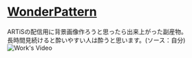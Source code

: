 # [WonderPattern](./WonderPattern)
ARTiSの配信用に背景画像作ろうと思ったら出来上がった副産物。  
長時間見続けると酔いやすい人は酔うと思います。(ソース：自分)  
![Work's Video](https://twitter.com/i/status/1378400950293917696)